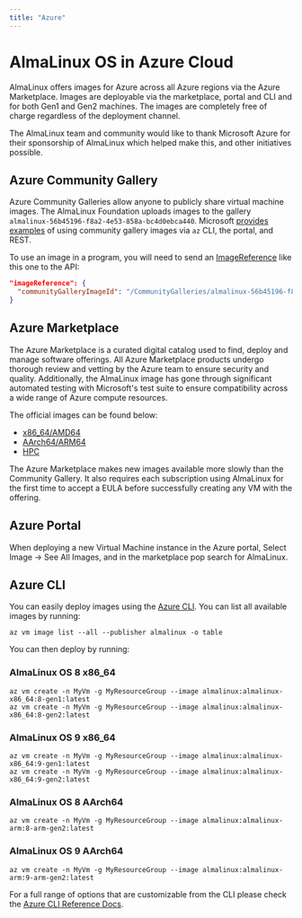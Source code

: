 ```yaml
---
title: "Azure"
---
```


# AlmaLinux OS in Azure Cloud

AlmaLinux offers images for Azure across all Azure regions via the Azure Marketplace. Images are deployable via the marketplace, portal and CLI and for both Gen1 and Gen2 machines. The images are completely free of charge regardless of the deployment channel.

The AlmaLinux team and community would like to thank Microsoft Azure for their sponsorship of AlmaLinux which helped make this, and other initiatives possible.

## Azure Community Gallery

Azure Community Galleries allow anyone to publicly share virtual machine images. The AlmaLinux Foundation uploads images to the gallery `almalinux-56b45196-f8a2-4e53-858a-bc4d0ebca440`. Microsoft [provides examples](https://docs.microsoft.com/en-us/azure/virtual-machines/vm-generalized-image-version?#create-a-vm-from-a-community-gallery-image) of using community gallery images via `az` CLI, the portal, and REST.

To use an image in a program, you will need to send an [ImageReference](https://docs.microsoft.com/en-us/dotnet/api/microsoft.azure.management.compute.models.imagereference) like this one to the API:

```json
"imageReference": {
  "communityGalleryImageId": "/CommunityGalleries/almalinux-56b45196-f8a2-4e53-858a-bc4d0ebca440/Images/almalinux-9-gen2/Versions/latest"
}
```

## Azure Marketplace

The Azure Marketplace is a curated digital catalog used to find, deploy and manage software offerings. All Azure Marketplace products undergo thorough review and vetting by the Azure team to ensure security and quality. Additionally, the AlmaLinux image has gone through significant automated testing with Microsoft's test suite to ensure compatibility across a wide range of Azure compute resources.

The official images can be found below:

- [x86_64/AMD64](https://azuremarketplace.microsoft.com/en-us/marketplace/apps/almalinux.almalinux-x86_64?tab=Overview)
- [AArch64/ARM64](https://azuremarketplace.microsoft.com/en-us/marketplace/apps/almalinux.almalinux-arm?tab=Overview)
- [HPC](https://azuremarketplace.microsoft.com/en-us/marketplace/apps/almalinux.almalinux-hpc?tab=Overview)

The Azure Marketplace makes new images available more slowly than the Community Gallery. It also requires each subscription using AlmaLinux for the first time to accept a EULA before successfully creating any VM with the offering.

## Azure Portal

When deploying a new Virtual Machine instance in the Azure portal, Select Image -> See All Images, and in the marketplace pop search for AlmaLinux.

## Azure CLI

You can easily deploy images using the [Azure CLI](https://docs.microsoft.com/en-us/cli/azure/?view=azure-cli-latest). You can list all available images by running:

```shell
az vm image list --all --publisher almalinux -o table
```

You can then deploy by running:

### AlmaLinux OS 8 x86_64

```shell
az vm create -n MyVm -g MyResourceGroup --image almalinux:almalinux-x86_64:8-gen1:latest
az vm create -n MyVm -g MyResourceGroup --image almalinux:almalinux-x86_64:8-gen2:latest
```

### AlmaLinux OS 9 x86_64

```shell
az vm create -n MyVm -g MyResourceGroup --image almalinux:almalinux-x86_64:9-gen1:latest
az vm create -n MyVm -g MyResourceGroup --image almalinux:almalinux-x86_64:9-gen2:latest
```

### AlmaLinux OS 8 AArch64

```shell
az vm create -n MyVm -g MyResourceGroup --image almalinux:almalinux-arm:8-arm-gen2:latest
```

### AlmaLinux OS 9 AArch64

```shell
az vm create -n MyVm -g MyResourceGroup --image almalinux:almalinux-arm:9-arm-gen2:latest
```

For a full range of options that are customizable from the CLI please check the [Azure CLI Reference Docs](https://learn.microsoft.com/en-us/cli/azure/).
